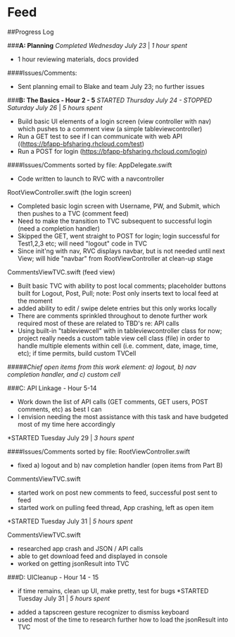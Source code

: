 Feed
====

##Progress Log

###**A: Planning**
*Completed Wednesday July 23* |  *1 hour spent* 
- 1 hour reviewing materials, docs provided 

####Issues/Comments:
 * Sent planning email to Blake and team July 23; no further issues

###**B: The Basics - Hour 2 - 5**
*STARTED Thursday July 24 - STOPPED Saturday July 26* | *5 hours spent*
- Build basic UI elements of a login screen (view controller with nav) which pushes to a comment view (a simple tableviewcontroller)
- Run a GET test to see if I can communicate with web API ((https://bfapp-bfsharing.rhcloud.com/test)
- Run a POST for login (https://bfapp-bfsharing.rhcloud.com/login) 

####Issues/Comments sorted by file:
AppDelegate.swift
 * Code written to launch to RVC with a navcontroller

RootViewController.swift (the login screen)
 * Completed basic login screen with Username, PW, and Submit, which then pushes to a TVC (comment feed)
 * Need to make the transition to TVC subsequent to successful login (need a completion handler)
 * Skipped the GET, went straight to POST for login; login successful for Test1,2,3 etc; will need "logout" code in TVC
 * Since init'ng with nav, RVC displays navbar, but is not needed until next View; will hide "navbar" from RootViewController at clean-up stage

CommentsViewTVC.swift (feed view)
 * Built basic TVC with ability to post local comments; placeholder buttons built for Logout, Post, Pull; note: Post only inserts text to local feed at the moment
 * added ability to edit / swipe delete entries but this only works locally 
 * There are comments sprinkled throughout to denote further work required most of these are related to TBD's re: API calls
 * Using built-in "tableviewcell" with in tableviewcontroller class for now; project really needs a custom table view cell class (file) in order to handle multiple elements within cell (i.e. comment, date, image, time, etc); if time permits, build custom TVCell

#####*Chief open items from this work element: a) logout, b) nav completion handler, and c) custom cell*


###C: API Linkage -  Hour 5-14 


- Work down the list of API calls (GET comments, GET users, POST comments, etc) as best I can 
- I envision needing the most assistance with this task and have budgeted most of my time here accordingly

*STARTED Tuesday July 29 | *3 hours spent*

####Issues/Comments sorted by file:
RootViewController.swift
* fixed a) logout and b) nav completion handler (open items from Part B)

CommentsViewTVC.swift
* started work on post new comments to feed, successful post sent to feed
* started work on pulling feed thread, App crashing, left as open item

*STARTED Tuesday July 31 | *5 hours spent*

CommentsViewTVC.swift
* researched app crash and JSON / API calls
* able to get download feed and displayed in console
* worked on getting jsonResult into TVC

###D: UICleanup - Hour 14 - 15 
- if time remains, clean up UI, make pretty, test for bugs
*STARTED Tuesday July 31 | *5 hours spent*
* added a tapscreen gesture recognizer to dismiss keyboard
* used most of the time to research further how to load the jsonResult into TVC


